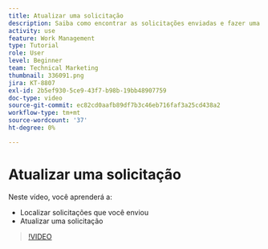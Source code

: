 ```yaml
---
title: Atualizar uma solicitação
description: Saiba como encontrar as solicitações enviadas e fazer uma atualização nessas solicitações no [!DNL  Workfront].
activity: use
feature: Work Management
type: Tutorial
role: User
level: Beginner
team: Technical Marketing
thumbnail: 336091.png
jira: KT-8807
exl-id: 2b5ef930-5ce9-43f7-b98b-19bb48907759
doc-type: video
source-git-commit: ec82cd0aafb89df7b3c46eb716faf3a25cd438a2
workflow-type: tm+mt
source-wordcount: '37'
ht-degree: 0%

---
```


# Atualizar uma solicitação

Neste vídeo, você aprenderá a:

* Localizar solicitações que você enviou
* Atualizar uma solicitação

>[!VIDEO](https://video.tv.adobe.com/v/336091/?quality=12&learn=on)
